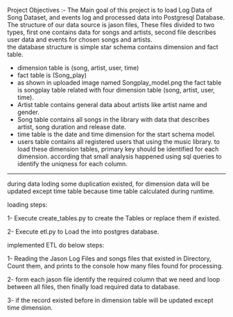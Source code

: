 Project Objectives :-
The Main goal of this project is to load Log Data of Song Dataset, and events log and processed data into Postgresql Database.
The structure of our data source is jason files, These files divided to two types, first one contains data for songs and artists, second file describes user data and events for chosen songs and artists.  
the database structure is simple star schema contains dimension and fact table.
* dimension table is (song, artist, user, time)
* fact table is (Song_play)
* as shown in uploaded image named Songplay_model.png the fact table is songplay table related with four dimension table (song, artist, user, time).
* Artist table contains general data about artists like artist name and gender.
* Song table contains all songs in the library with data that describes artist, song duration and release date.
* time table is the date and time dimension for the start schema model.
* users table contains all registered users that using the music library.
to load these dimension tables, primary key should be identified for each dimension. according that small analysis happened using sql queries to identify the uniqness for each column.

----------------------------------
during data loding some duplication existed, for dimension data will be updated except time table because time table calculated during runtime.

loading steps:

1- Execute create_tables.py to create the Tables or replace them if existed.

2- Execute etl.py to Load the into postgres database.

implemented ETL do below steps:

1- Reading the Jason Log Files and songs files that existed in Directory, Count them, and prints to the console how many files found for processing.

2- form each jason file identify the required column that we need and loop between all files, then finally load required data to database.

3- if the record existed before in dimension table will be updated except time dimension.
